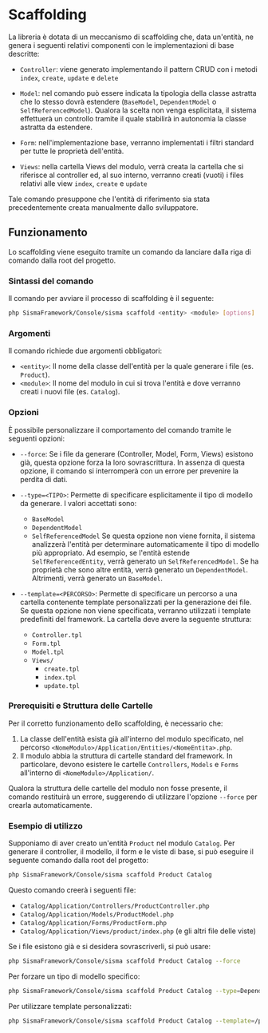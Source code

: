 # Scaffolding

La libreria è dotata di un meccanismo di scaffolding che, data un'entità, ne genera i seguenti relativi componenti con le implementazioni di base descritte:

- `Controller`: viene generato implementando il pattern CRUD con i metodi `index`, `create`, `update` e `delete`

- `Model`: nel comando può essere indicata la tipologia della classe astratta che lo stesso dovrà estendere (`BaseModel`, `DependentModel` o `SelfReferencedModel`). Qualora la scelta non venga esplicitata, il sistema effettuerà un controllo tramite il quale stabilirà in autonomia la classe astratta da estendere.

- `Form`: nell'implementazione base, verranno implementati i filtri standard per tutte le proprietà dell'entità.

- `Views`: nella cartella Views del modulo, verrà creata la cartella che si riferisce al controller ed, al suo interno, verranno creati (vuoti) i files relativi alle view `index`, `create` e `update`

Tale comando presuppone che l'entità di riferimento sia stata precedentemente creata manualmente dallo sviluppatore.

## Funzionamento

Lo scaffolding viene eseguito tramite un comando da lanciare dalla riga di comando dalla root del progetto.

### Sintassi del comando

Il comando per avviare il processo di scaffolding è il seguente:

```bash
php SismaFramework/Console/sisma scaffold <entity> <module> [options]
```

### Argomenti

Il comando richiede due argomenti obbligatori:

- `<entity>`: Il nome della classe dell'entità per la quale generare i file (es. `Product`).
- `<module>`: Il nome del modulo in cui si trova l'entità e dove verranno creati i nuovi file (es. `Catalog`).

### Opzioni

È possibile personalizzare il comportamento del comando tramite le seguenti opzioni:

- `--force`: Se i file da generare (Controller, Model, Form, Views) esistono già, questa opzione forza la loro sovrascrittura. In assenza di questa opzione, il comando si interromperà con un errore per prevenire la perdita di dati.

- `--type=<TIPO>`: Permette di specificare esplicitamente il tipo di modello da generare. I valori accettati sono:
  
  - `BaseModel`
  - `DependentModel`
  - `SelfReferencedModel`
    Se questa opzione non viene fornita, il sistema analizzerà l'entità per determinare automaticamente il tipo di modello più appropriato. Ad esempio, se l'entità estende `SelfReferencedEntity`, verrà generato un `SelfReferencedModel`. Se ha proprietà che sono altre entità, verrà generato un `DependentModel`. Altrimenti, verrà generato un `BaseModel`.

- `--template=<PERCORSO>`: Permette di specificare un percorso a una cartella contenente template personalizzati per la generazione dei file. Se questa opzione non viene specificata, verranno utilizzati i template predefiniti del framework. La cartella deve avere la seguente struttura:
  
  - `Controller.tpl`
  - `Form.tpl`
  - `Model.tpl`
  - `Views/`
    - `create.tpl`
    - `index.tpl`
    - `update.tpl`

### Prerequisiti e Struttura delle Cartelle

Per il corretto funzionamento dello scaffolding, è necessario che:

1. La classe dell'entità esista già all'interno del modulo specificato, nel percorso `<NomeModulo>/Application/Entities/<NomeEntita>.php`.
2. Il modulo abbia la struttura di cartelle standard del framework. In particolare, devono esistere le cartelle `Controllers`, `Models` e `Forms` all'interno di `<NomeModulo>/Application/`.

Qualora la struttura delle cartelle del modulo non fosse presente, il comando restituirà un errore, suggerendo di utilizzare l'opzione `--force` per crearla automaticamente.

### Esempio di utilizzo

Supponiamo di aver creato un'entità `Product` nel modulo `Catalog`. Per generare il controller, il modello, il form e le viste di base, si può eseguire il seguente comando dalla root del progetto:

```bash
php SismaFramework/Console/sisma scaffold Product Catalog
```

Questo comando creerà i seguenti file:

- `Catalog/Application/Controllers/ProductController.php`
- `Catalog/Application/Models/ProductModel.php`
- `Catalog/Application/Forms/ProductForm.php`
- `Catalog/Application/Views/product/index.php` (e gli altri file delle viste)

Se i file esistono già e si desidera sovrascriverli, si può usare:

```bash
php SismaFramework/Console/sisma scaffold Product Catalog --force
```

Per forzare un tipo di modello specifico:

```bash
php SismaFramework/Console/sisma scaffold Product Catalog --type=DependentModel
```

Per utilizzare template personalizzati:

```bash
php SismaFramework/Console/sisma scaffold Product Catalog --template=/path/to/custom/templates
```
